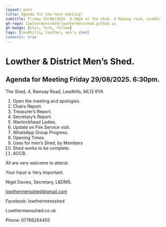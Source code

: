 ```yaml
---
layout: post
title: Agenda for the next meeting!
subtitle: Friday 29/08/2025. 6:30pm at the shed, 4 Ramsay road, Leadhills
gh-repo: lowthermensshed/lowthermensshed.github.io
gh-badge: [star, fork, follow]
tags: [leadhills, lowther, men's shed]
comments: true
---
```

# Lowther & District Men’s Shed.

## Agenda for Meeting Friday 29/08/2025. 6:30pm. 

The Shed, 4, Ramsay Road, Leadhills, ML12 6YA 

1. Open the meeting and apologies. 
2. Chairs Report. 
3. Treasurer’s Report. 
4. Secretary’s Report. 
5. Wanlockhead Ladies. 
6. Update on Fire Service visit. 
7. WhatsApp Group Progress. 
8. Opening Times. 
9. Uses for men’s Shed, by Members 
10. Shed works to be complete.            
11. AOCB. 

All are very welcome to attend. 

Your Input is Very Important. 

Nigel Davies, Secretary, L&DMS. 

lowthermensshed@gmail.com

Facebook: lowthermensshed

Lowthermensshed.co.uk

Phone: 07766264455 